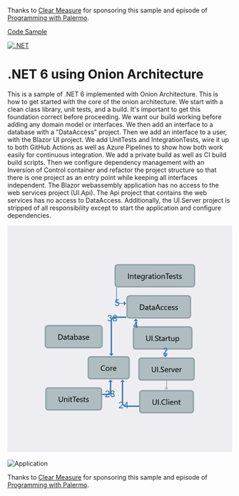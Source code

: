 Thanks to [Clear Measure](https://www.clearmeasure.com) for sponsoring this sample and episode of [Programming with Palermo](https://www.palermo.network).

[Code Sample](https://github.com/jeffreypalermo/onion-architecture-dotnet-6/)

[![.NET](https://github.com/jeffreypalermo/onion-architecture-dotnet-6/actions/workflows/dotnet.yml/badge.svg)](https://github.com/jeffreypalermo/onion-architecture-dotnet-6/actions/workflows/dotnet.yml)


# .NET 6 using Onion Architecture
This is a sample of .NET 6 implemented with Onion Architecture. This is how to get started with the core of the onion architecture. We start with a clean class library, unit tests, and a build. It's important to get this foundation correct before proceeding. We want our build working before adding any domain model or interfaces.  We then add an interface to a database with a "DataAccess" project. Then we add an interface to a user, with the Blazor UI project. We add UnitTests and IntegrationTests, wire it up to both GitHub Actions as well as Azure Pipelines to show how both work easily for continuous integration. We add a private build as well as CI build build scripts. Then we configure dependency management with an Inversion of Control container and refactor the project structure so that there is one project as an entry point while keeping all interfaces independent. The Blazor webassembly application has no access to the web services project (UI.Api). The Api project that contains the web services has no access to DataAccess. Additionally, the UI.Server project is stripped of all responsibility except to start the application and configure dependencies. 

![Onion Architecture solution structure](https://raw.githubusercontent.com/jeffreypalermo/onion-architecture-dotnet-6/master/arch/SolutionStructure.png)

![Application](https://user-images.githubusercontent.com/104212/175699896-6061441b-f969-4312-ba22-3f2edac0a1d9.png)

Thanks to [Clear Measure](https://www.clearmeasure.com) for sponsoring this sample and episode of [Programming with Palermo](https://www.palermo.network).
